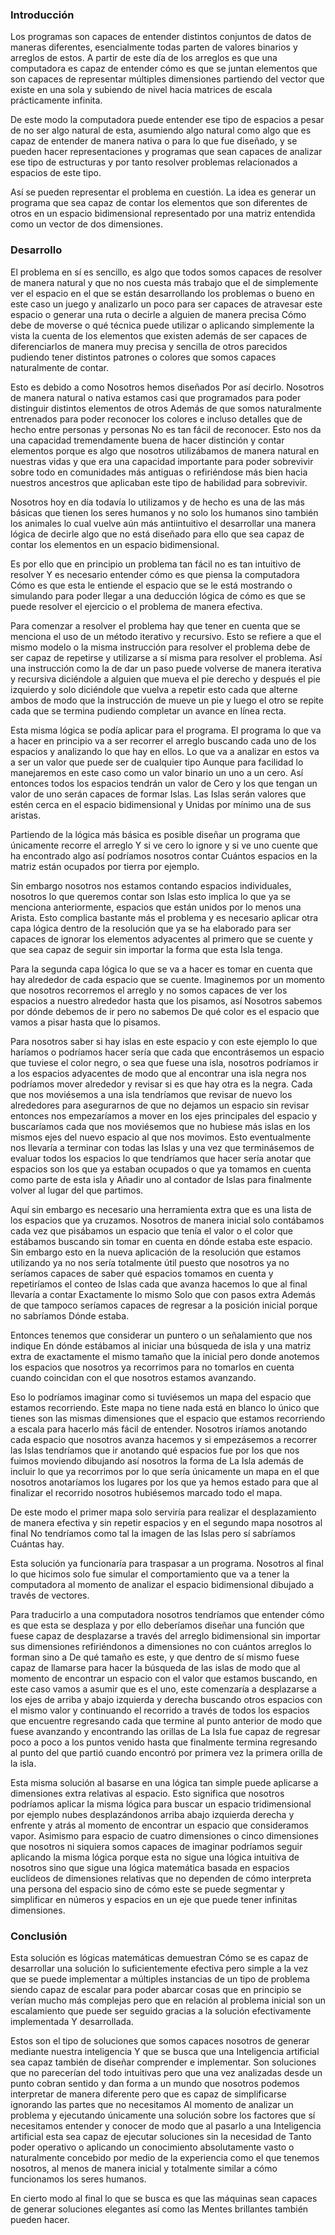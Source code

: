 ### Introducción

Los programas son capaces de entender distintos conjuntos de datos de maneras diferentes, esencialmente todas parten de valores binarios y arreglos de estos. A partir de este día de los arreglos es que una computadora es capaz de entender cómo es que se juntan elementos que son capaces de representar múltiples dimensiones partiendo del vector que existe en una sola y subiendo de nivel hacia matrices de escala prácticamente infinita. 

De este modo la computadora puede entender ese tipo de espacios a pesar de no ser algo natural de esta, asumiendo algo natural como algo que es capaz de entender de manera nativa o para lo que fue diseñado, y se pueden hacer representaciones y programas que sean capaces de analizar ese tipo de estructuras y por tanto resolver problemas relacionados a espacios de este tipo. 

Así se pueden representar el problema en cuestión. La idea es generar un programa que sea capaz de contar los elementos que son diferentes de otros en un espacio bidimensional representado por una matriz entendida como un vector de dos dimensiones. 

### Desarrollo

El problema en sí es sencillo, es algo que todos somos capaces de resolver de manera natural y que no nos cuesta más trabajo que el de simplemente ver el espacio en el que se están desarrollando los problemas o bueno en este caso un juego y analizarlo un poco para ser capaces de atravesar este espacio o generar una ruta o decirle a alguien de manera precisa Cómo debe de moverse o qué técnica puede utilizar o aplicando simplemente la vista la cuenta de los elementos que existen además de ser capaces de diferenciarlos de manera muy precisa y sencilla de otros parecidos pudiendo tener distintos patrones o colores que somos capaces naturalmente de contar. 

Esto es debido a como Nosotros hemos diseñados Por así decirlo. Nosotros de manera natural o nativa estamos casi que programados para poder distinguir distintos elementos de otros Además de que somos naturalmente entrenados para poder reconocer los colores e incluso detalles que de hecho entre personas y personas No es tan fácil de reconocer. Esto nos da una capacidad tremendamente buena de hacer distinción y contar elementos porque es algo que nosotros utilizábamos de manera natural en nuestras vidas y que era una capacidad importante para poder sobrevivir sobre todo en comunidades más antiguas o refiriéndose más bien hacia nuestros ancestros que aplicaban este tipo de habilidad para sobrevivir. 

Nosotros hoy en día todavía lo utilizamos y de hecho es una de las más básicas que tienen los seres humanos y no solo los humanos sino también los animales lo cual vuelve aún más antiintuitivo el desarrollar una manera lógica de decirle algo que no está diseñado para ello que sea capaz de contar los elementos en un espacio bidimensional. 

Es por ello que en principio un problema tan fácil no es tan intuitivo de resolver Y es necesario entender cómo es que piensa la computadora Cómo es que esta le entiende el espacio que se le está mostrando o simulando para poder llegar a una deducción lógica de cómo es que se puede resolver el ejercicio o el problema de manera efectiva.

Para comenzar a resolver el problema hay que tener en cuenta que se menciona el uso de un método iterativo y recursivo. Esto se refiere a que el mismo modelo o la misma instrucción para resolver el problema debe de ser capaz de repetirse y utilizarse a sí misma para resolver el problema. Así una instrucción como la de dar un paso puede volverse de manera iterativa y recursiva diciéndole a alguien que mueva el pie derecho y después el pie izquierdo y solo diciéndole que vuelva a repetir esto cada que alterne ambos de modo que la instrucción de mueve un pie y luego el otro se repite cada que se termina pudiendo completar un avance en línea recta. 

Esta misma lógica se podía aplicar para el programa. El programa lo que va a hacer en principio va a ser recorrer el arreglo buscando cada uno de los espacios y analizando lo que hay en ellos. Lo que va a analizar en estos va a ser un valor que puede ser de cualquier tipo Aunque para facilidad lo manejaremos en este caso como un valor binario un uno a un cero. Así entonces todos los espacios tendrán un valor de Cero y los que tengan un valor de uno serán capaces de formar Islas.  Las Islas serán valores que estén cerca en el espacio bidimensional y Unidas por mínimo una de sus aristas. 

Partiendo de la lógica más básica es posible diseñar un programa que únicamente recorre el arreglo Y si ve cero lo ignore y si ve uno cuente que ha encontrado algo así podríamos nosotros contar Cuántos espacios en la matriz están ocupados por tierra por ejemplo. 

Sin embargo nosotros nos estamos contando espacios individuales, nosotros lo que queremos contar son Islas esto implica lo que ya se menciona anteriormente, espacios que están unidos por lo menos una Arista. Esto complica bastante más el problema y es necesario aplicar otra capa lógica dentro de la resolución que ya se ha elaborado para ser capaces de ignorar los elementos adyacentes al primero que se cuente y que sea capaz de seguir sin importar la forma que esta Isla tenga.

Para la segunda capa lógica lo que se va a hacer es tomar en cuenta que hay alrededor de cada espacio que se cuente. Imaginemos por un momento que nosotros recorremos el arreglo y no somos capaces de ver los espacios a nuestro alrededor hasta que los pisamos, así Nosotros sabemos por dónde debemos de ir pero no sabemos De qué color es el espacio que vamos a pisar hasta que lo pisamos. 

Para nosotros saber si hay islas en este espacio y con este ejemplo lo que haríamos o podríamos hacer sería que cada que encontrásemos un espacio que tuviese el color negro, o sea que fuese una isla, nosotros podríamos ir a los espacios adyacentes de modo que al encontrar una isla negra nos podríamos mover alrededor y revisar si es que hay otra es la negra. Cada que nos moviésemos a una isla tendríamos que revisar de nuevo los alrededores para asegurarnos de que no dejamos un espacio sin revisar entonces nos empezaríamos a mover en los ejes principales del espacio y buscaríamos cada que nos moviésemos que no hubiese más islas en los mismos ejes del nuevo espacio al que nos movimos. Esto eventualmente nos llevaría a terminar con todas las Islas y una vez que terminásemos de evaluar todos los espacios lo que tendríamos que hacer sería anotar que espacios son los que ya estaban ocupados o que ya tomamos en cuenta como parte de esta isla y Añadir uno al contador de Islas para finalmente volver al lugar del que partimos. 

Aquí sin embargo es necesario una herramienta extra que es una lista de los espacios que ya cruzamos. 
Nosotros de manera inicial solo contábamos cada vez que pisábamos un espacio que tenía el valor o el color que estábamos buscando sin tomar en cuenta en dónde estaba este espacio. Sin embargo esto en la nueva aplicación de la resolución que estamos utilizando ya no nos sería totalmente útil puesto que nosotros ya no seríamos capaces de saber qué espacios tomamos en cuenta y repetiríamos el conteo de Islas cada que avanza hacemos lo que al final llevaría a contar Exactamente lo mismo Solo que con pasos extra Además de que tampoco seríamos capaces de regresar a la posición inicial porque no sabríamos Dónde estaba. 

Entonces tenemos que considerar un puntero o un señalamiento que nos indique En dónde estábamos al iniciar una búsqueda de isla y una matriz extra de exactamente el mismo tamaño que la inicial pero donde anotemos los espacios que nosotros ya recorrimos para no tomarlos en cuenta cuando coincidan con el que nosotros estamos avanzando. 

Eso lo podríamos imaginar como si tuviésemos un mapa del espacio que estamos recorriendo. Este mapa no tiene nada está en blanco lo único que tienes son las mismas dimensiones que el espacio que estamos recorriendo a escala para hacerlo más fácil de entender. Nosotros iríamos anotando cada espacio que nosotros avanza hacemos y si empezásemos a recorrer las Islas tendríamos que ir anotando qué espacios fue por los que nos fuimos moviendo dibujando así nosotros la forma de La Isla además de incluir lo que ya recorrimos por lo que sería únicamente un mapa en el que nosotros anotaríamos los lugares por los que ya hemos estado para que al finalizar el recorrido nosotros hubiésemos marcado todo el mapa. 

De este modo el primer mapa solo serviría para realizar el desplazamiento de manera efectiva y sin repetir espacios y en el segundo mapa nosotros al final No tendríamos como tal la imagen de las Islas pero sí sabríamos Cuántas hay.

Esta solución ya funcionaría para traspasar a un programa. Nosotros al final lo que hicimos solo fue simular el comportamiento que va a tener la computadora al momento de analizar el espacio bidimensional dibujado a través de vectores. 

Para traducirlo a una computadora nosotros tendríamos que entender cómo es que esta se desplaza y por ello deberíamos diseñar una función que fuese capaz de desplazarse a través del arreglo bidimensional sin importar sus dimensiones refiriéndonos a dimensiones no con cuántos arreglos lo forman sino a De qué tamaño es este, y que dentro de sí mismo fuese capaz de llamarse para hacer la búsqueda de las islas de modo que al momento de encontrar un espacio con el valor que estamos buscando, en este caso vamos a asumir que es el uno, este comenzaría a desplazarse a los ejes de arriba y abajo izquierda y derecha buscando otros espacios con el mismo valor y continuando el recorrido a través de todos los espacios que encuentre regresando cada que termine al punto anterior de modo que fuese avanzando y encontrando las orillas de La Isla fue capaz de regresar poco a poco a los puntos venido hasta que finalmente termina regresando al punto del que partió cuando encontró por primera vez la primera orilla de la isla. 

Esta misma solución al basarse en una lógica tan simple puede aplicarse a dimensiones extra relativas al espacio. Esto significa que nosotros podríamos aplicar la misma lógica para buscar un espacio tridimensional por ejemplo nubes desplazándonos arriba abajo izquierda derecha y enfrente y atrás al momento de encontrar un espacio que consideramos vapor. Asimismo para espacio de cuatro dimensiones o cinco dimensiones que nosotros ni siquiera somos capaces de imaginar podríamos seguir aplicando la misma lógica porque esta no sigue una lógica intuitiva de nosotros sino que sigue una lógica matemática basada en espacios euclídeos de dimensiones relativas que no dependen de cómo interpreta una persona del espacio sino de cómo este se puede segmentar y simplificar en números y espacios en un eje que puede tener infinitas dimensiones.

### Conclusión

Esta solución es lógicas matemáticas demuestran Cómo se es capaz de desarrollar una solución lo suficientemente efectiva pero simple a la vez que se puede implementar a múltiples instancias de un tipo de problema siendo capaz de escalar para poder abarcar cosas que en principio se verían mucho más complejas pero que en relación al problema inicial son un escalamiento que puede ser seguido gracias a la solución efectivamente implementada Y desarrollada. 

Estos son el tipo de soluciones que somos capaces nosotros de generar mediante nuestra inteligencia Y que se busca que una Inteligencia artificial sea capaz también de diseñar comprender e implementar. Son soluciones que no parecerían del todo intuitivas pero que una vez analizadas desde un punto cobran sentido y dan forma a un mundo que nosotros podemos interpretar de manera diferente pero que es capaz de simplificarse ignorando las partes que no necesitamos Al momento de analizar un problema y ejecutando únicamente una solución sobre los factores que sí necesitamos entender y conocer de modo que al pasarlo a una Inteligencia artificial esta sea capaz de ejecutar soluciones sin la necesidad de Tanto poder operativo o aplicando un conocimiento absolutamente vasto o naturalmente concebido por medio de la experiencia como el que tenemos nosotros, al menos de manera inicial y totalmente similar a cómo funcionamos los seres humanos.

En cierto modo al final lo que se busca es que las máquinas sean capaces de generar soluciones elegantes así como las Mentes brillantes también pueden hacer.
